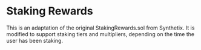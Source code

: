 # Staking Rewards

This is an adaptation of the original StakingRewards.sol from Synthetix. It is modified to support staking tiers and multipliers, depending on the time the user has been staking.
